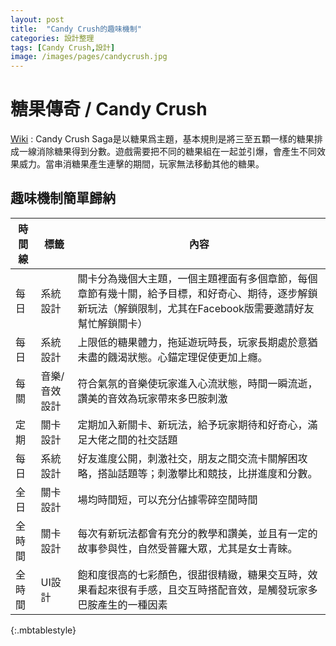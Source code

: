 ```yaml
---
layout: post
title:  "Candy Crush的趣味機制"
categories: 設計整理
tags: [Candy Crush,設計]
image: /images/pages/candycrush.jpg
---
```



# 糖果傳奇  / Candy Crush  
[Wiki](https://zh.wikipedia.org/wiki/Candy_Crush_Saga) : Candy Crush Saga是以糖果爲主題，基本規則是將三至五顆一樣的糖果排成一線消除糖果得到分數。遊戲需要把不同的糖果組在一起並引爆，會產生不同效果威力。當串消糖果產生連擊的期間，玩家無法移動其他的糖果。

## 趣味機制簡單歸納

|時間線|標籤|內容|
|--|--|--|
|每日|系統設計|關卡分為幾個大主題，一個主題裡面有多個章節，每個章節有幾十關，給予目標，和好奇心、期待，逐步解鎖新玩法（解鎖限制，尤其在Facebook版需要邀請好友幫忙解鎖關卡）|
|每日|系統設計|上限低的糖果體力，拖延遊玩時長，玩家長期處於意猶未盡的饑渴狀態。心錨定理促使更加上癮。|
|每關|音樂/音效設計|符合氣氛的音樂使玩家進入心流狀態，時間一瞬流逝，讚美的音效為玩家帶來多巴胺刺激|
|定期|關卡設計|定期加入新關卡、新玩法，給予玩家期待和好奇心，滿足大佬之間的社交話題|
|每日|系統設計|好友進度公開，刺激社交，朋友之間交流卡關解困攻略，搭訕話題等；刺激攀比和競技，比拼進度和分數。|
|全日|關卡設計|場均時間短，可以充分佔據零碎空閒時間|
|全時間|關卡設計|每次有新玩法都會有充分的教學和讚美，並且有一定的故事參與性，自然受普羅大眾，尤其是女士青睞。|
|全時間|UI設計|飽和度很高的七彩顏色，很甜很精緻，糖果交互時，效果看起來很有手感，且交互時搭配音效，是觸發玩家多巴胺產生的一種因素|
{:.mbtablestyle}
